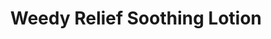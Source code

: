 ---
layout: layouts/lotion
title: Weedy Relief Soothing Lotion
#badge: "Special"
sku: relief-lotion
short: This all-natural lotion is just the thing to smooth and moisturize dry skin. This balm is specially formulated for those with extra dry, or cracked, or who suffer from rashy skin.

category: "weedy-relief"
upprice: 4
url: "weedylotion"
tags: 
  - product
  - lotion
  - skincare
  - weedy-relief
herbs:
  - chickweed
  - plantain
  - lavender
  - yarrow
  - calendula
  - comfrey
  - st. johnswort

img: 
  photo:
    - weedy-lotion.png
    - weedy-lotion-alt.png
  thumb: weedy-lotion-thumb.png
  alt: photo of weedy relief lotion.
---